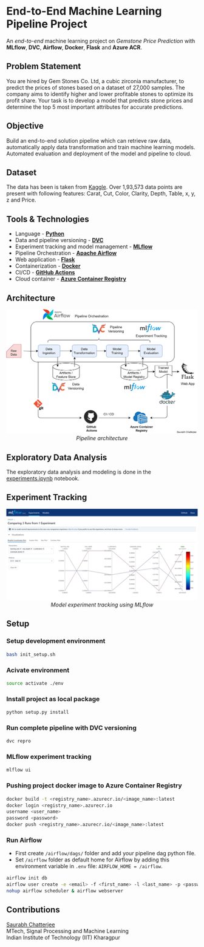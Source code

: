 # End-to-End Machine Learning Pipeline Project

An *end-to-end* machine learning project on *Gemstone Price Prediction* with **MLflow**, **DVC**, **Airflow**, **Docker**, **Flask** and **Azure ACR**.

## Problem Statement
You are hired by Gem Stones Co. Ltd, a cubic zirconia manufacturer, to predict the prices of stones based on a dataset of 27,000 samples. The company aims to identify higher and lower profitable stones to optimize its profit share. Your task is to develop a model that predicts stone prices and determine the top 5 most important attributes for accurate predictions.

## Objective
Build an end-to-end solution pipeline which can retrieve raw data, automatically apply data transformation and train machine learning models. Automated evaluation and deployment of the model and pipeline to cloud.

## Dataset
The data has been is taken from [Kaggle](https://www.kaggle.com/competitions/playground-series-s3e8/data). Over 1,93,573 data points are present with following features: Carat, Cut, Color, Clarity, Depth, Table, x, y, z and Price. 

## Tools & Technologies
- Language - [**Python**](https://www.python.org)
- Data and pipeline versioning - [**DVC**](https://dvc.org/)
- Experiment tracking and model management - [**MLflow**](https://mlflow.org)
- Pipeline Orchestration - [**Apache Airflow**](https://airflow.apache.org/)
- Web application - [**Flask**](https://flask.palletsprojects.com/en/3.0.x/)
- Containerization - [**Docker**](https://www.docker.com)
- CI/CD - [**GitHub Actions**](https://github.com/features/actions)
- Cloud container - [**Azure Container Registry**](https://azure.microsoft.com/en-in/products/container-registry)

## Architecture
<div align="center">
  <img src="images/ML_Pipeline_Flowchart-1_Opaque-Signed.png" width="850" /><br>
  <em>Pipeline architecture</em>
</div>

## Exploratory Data Analysis
The exploratory data analysis and modeling is done in the [experiments.ipynb](notebooks/experiments.ipynb) notebook.

## Experiment Tracking
<div align="center">
  <img src="images/MLflow%20Experiment%20-%20UI%20Screenshot%201.jpg" width="600" /><br>
  <em>Model experiment tracking using MLflow</em>
</div>

## Setup

<!-- ### Create project template hierarchy
```bash
python template.py
``` -->

### Setup development environment
```bash
bash init_setup.sh
```

### Acivate environment
```bash
source activate ./env
```

### Install project as local package
```bash
python setup.py install
```

### Run complete pipeline with DVC versioning
```bash
dvc repro
```

### MLflow experiment tracking
```bash
mlflow ui
```

### Pushing project docker image to Azure Container Registry
```bash
docker build -t <registry_name>.azurecr.io/<image_name>:latest
docker login <registry_name>.azurecr.io
username <user_name>
password <password>
docker push <registry_name>.azurecr.io/<image_name>:latest
```

### Run Airflow
- First create `/airflow/dags/` folder and add your pipeline dag python file.
- Set `/airflow` folder as default home for Airflow by adding this environment variable in `.env` file: `AIRFLOW_HOME = /airflow`.

```bash
airflow init db
airflow user create -e <email> -f <first_name> -l <last_name> -p <password> -u <username> -r admin
nohup airflow scheduler & airflow webserver
```


## Contributions
[Saurabh Chatterjee](https://github.com/chatterjeesaurabh) </br>
MTech, Signal Processing and Machine Learning </br>
Indian Institute of Technology (IIT) Kharagpur
